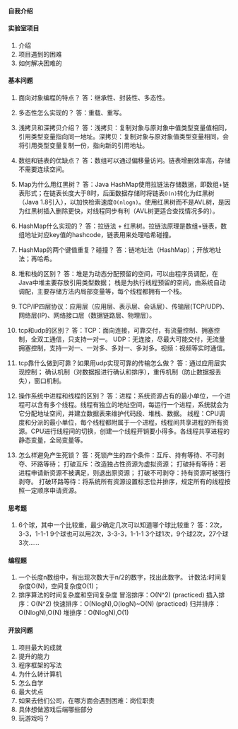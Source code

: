 #### 自我介绍
#### 实验室项目
1. 介绍
2. 项目遇到的困难
3. 如何解决困难的

#### 基本问题
1. 面向对象编程的特点？
答：继承性、封装性、多态性。

2. 多态性怎么实现的？
答：重载、重写。

3. 浅拷贝和深拷贝介绍？
答：浅拷贝：复制对象与原对象中值类型变量值相同，引用类型变量指向同一地址。深拷贝：复制对象与原对象值类型变量相同，会将引用类型变量复制一份，指向新的引用地址。

4. 数组和链表的优缺点？
答：数组可以通过偏移量访问。链表增删效率高，存储不需要连续空间。

5. Map为什么用红黑树？
答：Java HashMap使用拉链法存储数据，即数组+链表形式；在链表长度大于8时，后面数据存储时将链表`O(n)`转化为红黑树（Java 1.8引入），以加快检索速度`O(nlogn)`。使用红黑树而不是AVL树，是因为红黑树插入删除更快，对线程同步有利（AVL树更适合查找情况多的）。

6. HashMap什么实现的？
答：拉链法 + 红黑树。拉链法原理是数组+链表，数组地址对应key值的hashcode，链表用来处理哈希碰撞。

7. HashMap的两个键值重复？碰撞？
答：链地址法（HashMap）；开放地址法；再哈希。

8. 堆和栈的区别？
答：堆是为动态分配预留的空间，可以由程序员调配，在Java中堆主要存放引用类型数据；
栈是为执行线程预留的空间，由系统自动调配，主要存储方法内局部变量等，每个线程都拥有一个栈。

9. TCP/IP四层协议：应用层（应用层、表示层、会话层）、传输层(TCP/UDP)、网络层(IP)、网络接口层（数据链路层、物理层）。

10. tcp和udp的区别？
答：TCP：面向连接，可靠交付，有流量控制、拥塞控制，全双工通信，只支持一对一。
UDP：无连接，尽最大可能交付，无流量拥塞控制，支持一对一、一对多、多对一、多对多。视频：视频等实时通信。

11. tcp靠什么做到可靠？如果用udp实现可靠的传输怎么做？
答：通过应用层实现控制；
确认机制（对数据报进行确认和排序），重传机制（防止数据报丢失），窗口机制。 

12. 操作系统中进程和线程的区别？
答：进程：系统资源占有的最小单位，一个进程可以含有多个线程。线程有独立的地址空间，每运行一个进程，系统就会为它分配地址空间，并建立数据表来维护代码段、堆栈、数据。
线程：CPU调度和分派的最小单位，每个线程都附属于一个进程，线程间共享进程的所有资源。CPU进行线程间的切换，创建一个线程开销要小得多。各线程共享进程的静态变量，全局变量等。

13. 怎么样避免产生死锁？
答：死锁产生的四个条件：互斥、持有等待、不可剥夺、环路等待；
打破互斥：改造独占性资源为虚拟资源；
打破持有等待：若进程申请新资源不被满足，则退出原资源；
打破不可剥夺：持有资源可被强行剥夺。
打破环路等待：将系统所有资源设置标志位并排序，规定所有的线程按照一定顺序申请资源。

#### 思考题
1. 6个球，其中一个比较重，最少确定几次可以知道哪个球比较重？
答：2次，3-3，1-1-1
9个球也可以用2次，3-3-3，1-1-1
3个球1次，9个球2次，27个球3次……

#### 编程题
1. 一个长度n数组中，有出现次数大于n/2的数字，找出此数字。
计数法:时间复杂度O(N)，空间复杂度O(1)；
2. 排序算法的时间复杂度和空间复杂度
冒泡排序：O(N^2) (practiced)
插入排序：O(N^2)
快速排序：O(NlogN),O(logN)~O(N) (practiced)
归并排序：O(NlogN),O(N)
堆排序：O(NlogN),O(1)

#### 开放问题
1. 项目最大的成就
2. 提升的能力
3. 程序框架的写法
4. 为什么转计算机
5. 怎么自学
6. 最大优点
7. 如果去他们公司，在哪方面会遇到困难：岗位职责
8. 具体想做游戏后端哪些部分
9. 玩游戏吗？